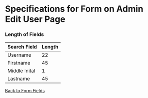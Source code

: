 # Specifications for Form on Admin Edit User Page #

### Length of Fields ###

| **Search Field** | **Length** |
|:-----------------|:-----------|
|Username          |22          |
|Firstname         |45          |
|Middle Inital     |1           |
|Lastname          |45          |

[Back to Form Fields](http://code.google.com/p/electronic-mis/wiki/Form_Fields)